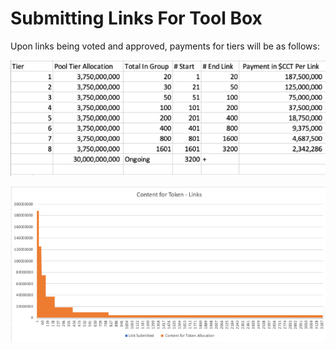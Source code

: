 # Submitting Links For Tool Box

Upon links being voted and approved, payments for tiers will be as follows:

![](../../.gitbook/assets/12Picture1.png)

![](../../.gitbook/assets/Picture11.png)
